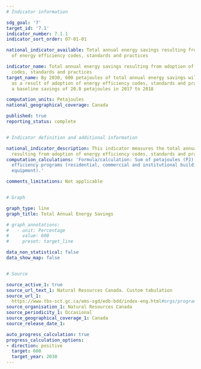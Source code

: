 ```yaml
---
# Indicator information

sdg_goal: '7'
target_id: '7.1'
indicator_number: 7.1.1
indicator_sort_order: 07-01-01

national_indicator_available: Total annual energy savings resulting from adoption
  of energy efficiency codes, standards and practices

indicator_name: Total annual energy savings resulting from adoption of energy efficiency
  codes, standards and practices
target_name: By 2030, 600 petajoules of total annual energy savings will be achieved
  as a result of adoption of energy efficiency codes, standards and practices from
  a baseline savings of 20.0 petajoules in 2017 to 2018

computation_units: Petajoules
national_geographical_coverage: Canada

published: true
reporting_status: complete


# Indicator definition and additional information

national_indicator_description: This indicator measures the total annual energy savings
  resulting from adoption of energy efficiency codes, standards and practices.
computation_calculations: 'Formula/calculation: Sum of petajoules (PJ) saved by energy
  efficiency programs (residential, commercial and institutional buildings, industry,
  equipment).'

comments_limitations: Not applicable


# Graph

graph_type: line
graph_title: Total Annual Energy Savings

# graph_annotations:
#   - unit: Percentage
#     value: 600
#     preset: target_line

data_non_statistical: false
data_show_map: false


# Source

source_active_1: true
source_url_text_1: Natural Resources Canada. Custom tabulation
source_url_1: 
  https://www.tbs-sct.gc.ca/ems-sgd/edb-bdd/index-eng.html#orgs/program/NR-BTM10/infograph/results
source_organisation_1: Natural Resources Canada
source_periodicity_1: Occasional
source_geographical_coverage_1: Canada
source_release_date_1:

auto_progress_calculation: true
progress_calculation_options:
- direction: positive
  target: 600
  target_year: 2030
---
```

